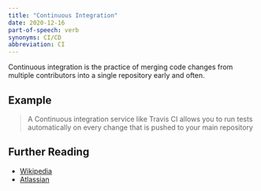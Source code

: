 ```yaml
---
title: "Continuous Integration"
date: 2020-12-16
part-of-speech: verb
synonyms: CI/CD
abbreviation: CI
---
```


Continuous integration is the practice of merging code changes from multiple contributors into a single repository early and often.

## Example

> A Continuous integration service like Travis CI allows you to run tests automatically on every change that is pushed to your main repository

## Further Reading
- [Wikipedia](https://en.wikipedia.org/wiki/Continuous_integration)
- [Atlassian](https://www.atlassian.com/continuous-delivery/continuous-integration/how-to-get-to-continuous-integration)
